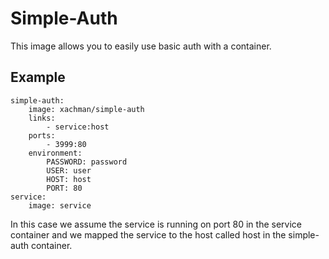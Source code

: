 # Simple-Auth

This image allows you to easily use basic auth with a container.

## Example

~~~
simple-auth:
    image: xachman/simple-auth
    links:
        - service:host
    ports:
        - 3999:80
    environment:
        PASSWORD: password
        USER: user
		HOST: host
		PORT: 80
service:
    image: service
~~~


In this case we assume the service is running on port 80 in the service container and we mapped the service to the host called host in the simple-auth container.


